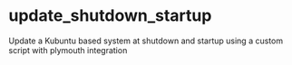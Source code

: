 # update_shutdown_startup
Update a Kubuntu based system at shutdown and startup using a custom script with plymouth integration
